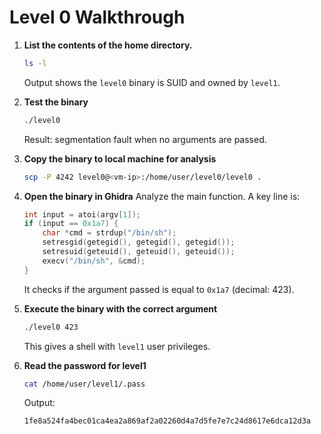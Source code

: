 # Level 0 Walkthrough

1. **List the contents of the home directory.**

	```bash
	ls -l
	```

	Output shows the `level0` binary is SUID and owned by `level1`.

2. **Test the binary**

	```bash
	./level0
	```

	Result: segmentation fault when no arguments are passed.

3. **Copy the binary to local machine for analysis**

	```bash
	scp -P 4242 level0@<vm-ip>:/home/user/level0/level0 .
	```

4. **Open the binary in Ghidra**
	Analyze the main function. A key line is:

	```c
	int input = atoi(argv[1]);
	if (input == 0x1a7) {
		char *cmd = strdup("/bin/sh");
		setresgid(getegid(), getegid(), getegid());
		setresuid(geteuid(), geteuid(), geteuid());
		execv("/bin/sh", &cmd);
	}
	```

	It checks if the argument passed is equal to `0x1a7` (decimal: 423).

5. **Execute the binary with the correct argument**

	```bash
	./level0 423
	```

	This gives a shell with `level1` user privileges.

6. **Read the password for level1**

	```bash
	cat /home/user/level1/.pass
	```

	Output:

	```
	1fe8a524fa4bec01ca4ea2a869af2a02260d4a7d5fe7e7c24d8617e6dca12d3a
	```
